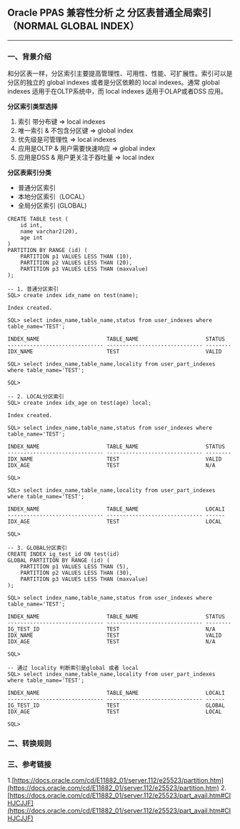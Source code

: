 ## Oracle PPAS 兼容性分析 之 分区表普通全局索引（NORMAL GLOBAL INDEX）
---

### 一、背景介绍
和分区表一样，分区索引主要提高管理性、可用性、性能、可扩展性。索引可以是分区的独立的 global indexes 或者是分区依赖的 local indexes。通常 global indexes 适用于在OLTP系统中，而 local indexes 适用于OLAP或者DSS 应用。

**分区索引类型选择**
1. 索引 带分布键 => local indexes
2. 唯一索引 & 不包含分区键  => global index
3. 优先级是可管理性  => local indexes
4. 应用是OLTP & 用户需要快速响应   => global index
5. 应用是DSS & 用户更关注于吞吐量   => local index

**分区表索引分类**
+ 普通分区索引
+ 本地分区索引（LOCAL）
+ 全局分区索引 (GLOBAL)

```
CREATE TABLE test (
    id int,
    name varchar2(20),
    age int
)
PARTITION BY RANGE (id) (
    PARTITION p1 VALUES LESS THAN (10),
    PARTITION p2 VALUES LESS THAN (20),
    PARTITION p3 VALUES LESS THAN (maxvalue)
);

-- 1. 普通分区索引
SQL> create index idx_name on test(name);

Index created.

SQL> select index_name,table_name,status from user_indexes where table_name='TEST';

INDEX_NAME                     TABLE_NAME                     STATUS
------------------------------ ------------------------------ --------
IDX_NAME                       TEST                           VALID

SQL> select index_name,table_name,locality from user_part_indexes where table_name='TEST';

SQL>

-- 2. LOCAL分区索引
SQL> create index idx_age on test(age) local;

Index created.

SQL> select index_name,table_name,status from user_indexes where table_name='TEST';

INDEX_NAME                     TABLE_NAME                     STATUS
------------------------------ ------------------------------ --------
IDX_NAME                       TEST                           VALID
IDX_AGE                        TEST                           N/A

SQL> 

SQL> select index_name,table_name,locality from user_part_indexes where table_name='TEST';

INDEX_NAME                     TABLE_NAME                     LOCALI
------------------------------ ------------------------------ ------
IDX_AGE                        TEST                           LOCAL

SQL> 

-- 3. GLOBAL分区索引
CREATE INDEX ig_test_id ON test(id)
GLOBAL PARTITION BY RANGE (id) (
    PARTITION p1 VALUES LESS THAN (5),
    PARTITION p2 VALUES LESS THAN (30),
    PARTITION p3 VALUES LESS THAN (maxvalue)
);

SQL> select index_name,table_name,status from user_indexes where table_name='TEST';

INDEX_NAME                     TABLE_NAME                     STATUS
------------------------------ ------------------------------ --------
IG_TEST_ID                     TEST                           N/A
IDX_NAME                       TEST                           VALID
IDX_AGE                        TEST                           N/A

SQL> 

-- 通过 locality 判断索引是global 或者 local
SQL> select index_name,table_name,locality from user_part_indexes where table_name='TEST';

INDEX_NAME                     TABLE_NAME                     LOCALI
------------------------------ ------------------------------ ------
IG_TEST_ID                     TEST                           GLOBAL
IDX_AGE                        TEST                           LOCAL

SQL> 

```


### 二、转换规则

### 三、参考链接
1.[https://docs.oracle.com/cd/E11882_01/server.112/e25523/partition.htm](https://docs.oracle.com/cd/E11882_01/server.112/e25523/partition.htm)
2.[https://docs.oracle.com/cd/E11882_01/server.112/e25523/part_avail.htm#CIHJCJJF](https://docs.oracle.com/cd/E11882_01/server.112/e25523/part_avail.htm#CIHJCJJF)

